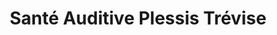 ---
title: "Santé Auditive Plessis Trévise"
url: /le-plessis-trevise/sante-auditive-plessis-trevise/
shop: les appareils auditifs
---